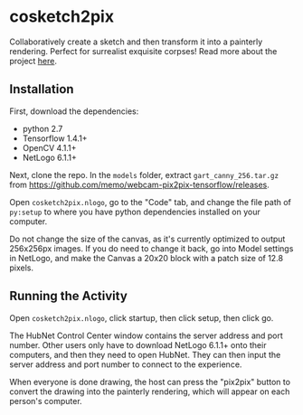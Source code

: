 # cosketch2pix

Collaboratively create a sketch and then transform it into a painterly rendering. Perfect for surrealist exquisite corpses! Read more about the project [here](https://medium.com/@gcaniglia1/computational-creativity-t-4d37a120a0bb?source=friends_link&sk=9fe31872b18151034a75ca36138976fb).

## Installation

First, download the dependencies:

* python 2.7
* Tensorflow 1.4.1+
* OpenCV 4.1.1+
* NetLogo 6.1.1+

Next, clone the repo. In the `models` folder, extract `gart_canny_256.tar.gz` from https://github.com/memo/webcam-pix2pix-tensorflow/releases.

Open `cosketch2pix.nlogo`, go to the "Code" tab, and change the file path of `py:setup` to where you have python dependencies installed on your computer.

Do not change the size of the canvas, as it's currently optimized to output 256x256px images. If you do need to change it back, go into Model settings in NetLogo, and make the Canvas a 20x20 block with a patch size of 12.8 pixels.

## Running the Activity

Open `cosketch2pix.nlogo`, click startup, then click setup, then click go.

The HubNet Control Center window contains the server address and port number. Other users only have to download NetLogo 6.1.1+ onto their computers, and then they need to open HubNet. They can then input the server address and port number to connect to the experience.

When everyone is done drawing, the host can press the "pix2pix" button to convert the drawing into the painterly rendering, which will appear on each person's computer.

